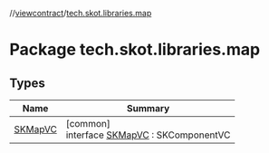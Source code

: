 //[viewcontract](../../index.md)/[tech.skot.libraries.map](index.md)

# Package tech.skot.libraries.map

## Types

| Name | Summary |
|---|---|
| [SKMapVC](-s-k-map-v-c/index.md) | [common]<br>interface [SKMapVC](-s-k-map-v-c/index.md) : SKComponentVC |
